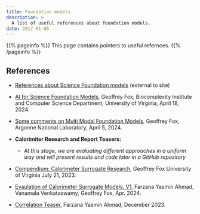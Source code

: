 ```yaml
---
title: Foundation models
description: >
  A list of useful references about foundation models.
date: 2017-01-05
---
```


{{% pageinfo %}}
This page contains pointers to useful refernces.
{{% /pageinfo %}}

## References

* [References about Science Foundation models](https://docs.google.com/document/d/1Wqw6MiAT0jJCOYes_cUiH5cxLPt05A0PZiH7NvAwRFI/edit?usp=sharing) (external to site)

* [AI for Science Foundation Models](https://docs.google.com/presentation/d/1Vb0-ZiWYTkmXb7-vCoXVhkWVWYDlgpPhr8Uf9VTE-S0/edit#slide=id.gaa79a2328f_0_577),
Geoffrey Fox, Biocomplexity Institute and Computer Science Department, University of Virginia, April 18, 2024.

* [Some comments on Multi Modal Foundation
  Models](https://docs.google.com/presentation/d/19ws2ijjIvNBE4eFqiuq6sBUzALwZAcIDMmXfHlq7jGw/edit?usp=sharing), Geoffrey Fox, Argonne National Laboratory, April 5, 2024.
 
*  **Calorimiter Research and Report Teasers:**

   * *At this stage, we are evaluating different approaches in a uniform way and will present results and code later in a GitHub repository*

  * [Compendium: Calorimeter Surrogate Research](https://docs.google.com/document/d/19g0Avj9SYbVH7qSxoVUnnFKeGMuBdD9JCHVmBQB466M), Geoffrey Fox
  University of Virginia July 21, 2023.

  * [Evaulation of Calorimeter Surrogate Models,
  V1](https://github.com/sciencefmhub/sciencefmhub.github.io/raw/main/pubs/Evaluating_Calorimeter_Surrogate_Models_V1.pdf),
  Farzana Yasmin Ahmad, Vanamala Venkataswamy, Geoffrey Fox, Apr. 2024.
  
  * [Correlation Teaser](https://github.com/sciencefmhub/sciencefmhub.github.io/raw/main/pubs/CalorimeterCorrelations.pdf), Farzana Yasmin Ahmad, December 2023.

  
